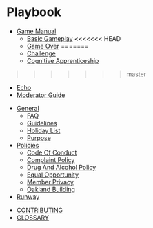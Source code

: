 # Playbook

- [Game Manual](Game_Manual/README.md)
  * [Basic Gameplay](Game_Manual/Basic_Gameplay.md)
<<<<<<< HEAD
  * [Game Over](Game_Manual/Game_Over.md)
=======
  * [Challenge](Game_Manual/Challenge.md)
  * [Cognitive Apprenticeship](Game_Manual/Cognitive_Apprenticeship.md)
>>>>>>> master
  * [Echo](Game_Manual/Echo.md)
  * [Moderator Guide](Game_Manual/Moderator_Guide.md)
- [General](General/README.md)
  * [FAQ](General/FAQ.md)
  * [Guidelines](General/Guidelines.md)
  * [Holiday List](General/Holiday_List.md)
  * [Purpose](General/Purpose.md)
- [Policies](Policies/README.md)
  * [Code Of Conduct](Policies/Code_of_Conduct.md)
  * [Complaint Policy](Policies/Complaint_Policy.md)
  * [Drug And Alcohol Policy](Policies/Drug_and_Alcohol_Policy.md)
  * [Equal Opportunity](Policies/Equal_Opportunity.md)
  * [Member Privacy](Policies/Member_Privacy.md)
  * [Oakland Building](Policies/Oakland_Building.md)
- [Runway](Runway/README.md)
* [CONTRIBUTING](CONTRIBUTING.md)
* [GLOSSARY](GLOSSARY.md)
